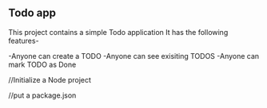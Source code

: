 ## Todo app

This project contains a simple Todo application
It has the following features-

-Anyone can create a TODO
-Anyone can see exisiting TODOS
-Anyone can mark TODO as Done

//Initialize a Node project

//put a package.json